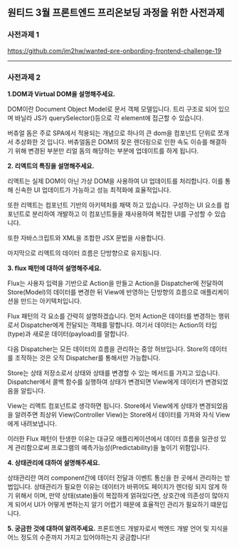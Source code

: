 ## 원티드 3월 프론트엔드 프리온보딩 과정을 위한 사전과제

### 사전과제 1
<https://github.com/im2hw/wanted-pre-onbording-frontend-challenge-19>

---

### 사전과제 2
__1.DOM과 Virtual DOM을 설명해주세요.__

DOM이란 Document Object Model로 문서 객체 모델입니다. 트리 구조로 되어 있으며 바닐라 JS가 querySelector()등으로 각 element에 접근할 수 있습니다.

버츄얼 돔은 주로 SPA에서 적용되는 개념으로 하나의 큰 dom을 컴포넌트 단위로 쪼개서 추상화한 것 입니다. 버츄얼돔은 DOM의 잦은 렌더링으로 인한 속도 이슈를 해결하기 위해 변경된 부분만 리얼 돔의 해당하는 부분에 업데이트를 하게 됩니다.

__2. 리액트의 특징을 설명해주세요.__

리액트는 실제 DOM이 아닌 가상 DOM을 사용하여 UI 업데이트를 처리합니다. 이를 통해 신속한 UI 업데이트가 가능하고 성능 최적화에 효율적입니다. 

또한 리액트는 컴포넌트 기반의 아키텍처를 채택 하고 있습니다. 구성하는 UI 요소를 컴포넌트로 분리하여 개발하고 이 컴포넌트들을 재사용하여 복잡한 UI를 구성할 수 있습니다. 

또한 자바스크립트와 XML을 조합한 JSX 문법을 사용합니다. 

마지막으로 리액트의 데이터 흐름은 단방향으로 유지됩니다.

  
__3. flux 패턴에 대하여 설명해주세요.__

Flux는 사용자 입력을 기반으로 Action을 만들고 Action을 Dispatcher에 전달하여 Store(Model)의 데이터를 변경한 뒤 View에 반영하는 단방향의 흐름으로 애플리케이션을 만드는 아키텍처입니다.

Flux 패턴의 각 요소를 간략히 설명하겠습니다. 먼저 Action은 데이터를 변경하는 행위로서 Dispatcher에게 전달되는 객체를 말합니다. 여기서 데이터는 Action의 타입(type)과 새로운 데이터(payload)를 말합니다.

다음 Dispatcher는 모든 데이터의 흐름을 관리하는 중앙 허브입니다. Store의 데이터를 조작하는 것은 오직 Dispatcher를 통해서만 가능합니다.

Store는 상태 저장소로서 상태와 상태를 변경할 수 있는 메서드를 가지고 있습니다. Dispatcher에서 콜백 함수를 실행하여 상태가 변경되면 View에게 데이터가 변경되었음을 알립니다.

View는 리액트 컴포넌트로 생각하면 됩니다. Store에서 View에게 상태가 변경되었음을 알려주면 최상위 View(Controller View)는 Store에서 데이터를 가져와 자식 View에게 내려보냅니다.

이러한 Flux 패턴이 탄생한 이유는 대규모 애플리케이션에서 데이터 흐름을 일관성 있게 관리함으로써 프로그램의 예측가능성(Predictability)을 높이기 위함입니다.
 
__4. 상태관리에 대하여 설명해주세요.__

상태관리란 여러 component간에 데이터 전달과 이벤트 통신을 한 곳에서 관리하는 방법입니다. 상태관리가 필요한 이유는 데이터가 바뀌어도 페이지가 렌더링 되지 않게 하기 위해서 이며, 
만약 상태(state)들이 복잡하게 얽혀있다면, 상호간에 의존성이 많아지게 되어서 UI가 어떻게 변하는지 알기 어렵기 때문에 효율적인 관리가 필요하기 떄문입니다. 
 
__5. 궁금한 것에 대하여 알려주세요.__
프론트엔드 개발자로서 백엔드 개발 언어 및 지식을 어느 정도의 수준까지 가지고 있어야하는지 궁금합니다!
